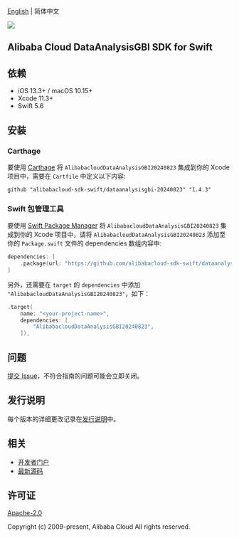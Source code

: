 [English](README.md) | 简体中文

![](https://aliyunsdk-pages.alicdn.com/icons/AlibabaCloud.svg)

## Alibaba Cloud DataAnalysisGBI SDK for Swift

## 依赖

- iOS 13.3+ / macOS 10.15+
- Xcode 11.3+
- Swift 5.6

## 安装

### Carthage

要使用 [Carthage](https://github.com/Carthage/Carthage) 将 `AlibabacloudDataAnalysisGBI20240823` 集成到你的 Xcode 项目中，需要在 `Cartfile` 中定义以下内容:

```ogdl
github "alibabacloud-sdk-swift/dataanalysisgbi-20240823" "1.4.3"
```

### Swift 包管理工具

要使用 [Swift Package Manager](https://swift.org/package-manager/) 将 `AlibabacloudDataAnalysisGBI20240823` 集成到你的 Xcode 项目中，请将 `AlibabacloudDataAnalysisGBI20240823` 添加至你的 `Package.swift` 文件的 dependencies 数组内容中:

```swift
dependencies: [
    .package(url: "https://github.com/alibabacloud-sdk-swift/dataanalysisgbi-20240823.git", from: "1.4.3")
]
```

另外，还需要在 `target` 的 `dependencies` 中添加 `"AlibabacloudDataAnalysisGBI20240823"`，如下：

```swift
.target(
    name: "<your-project-name>",
    dependencies: [
        "AlibabacloudDataAnalysisGBI20240823",
    ]),
```

## 问题

[提交 Issue](https://github.com/alibabacloud-sdk-swift/dataanalysisgbi-20240823/issues/new)，不符合指南的问题可能会立即关闭。

## 发行说明

每个版本的详细更改记录在[发行说明](./ChangeLog.txt)中。

## 相关

* [开发者门户](https://next.api.aliyun.com/home)
* [最新源码](https://github.com/alibabacloud-sdk-swift/dataanalysisgbi-20240823)

## 许可证

[Apache-2.0](http://www.apache.org/licenses/LICENSE-2.0)

Copyright (c) 2009-present, Alibaba Cloud All rights reserved.
